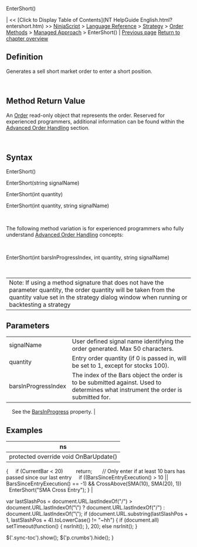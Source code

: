 ﻿










 


EnterShort()







| &lt;&lt; [Click to Display Table of Contents](NT HelpGuide English.html?entershort.htm) &gt;&gt;
 [NinjaScript](ninjascript.htm) &gt; [Language Reference](language_reference_wip.htm) &gt; [Strategy](strategy.htm) &gt; [Order Methods](order_methods.htm) &gt; [Managed Approach](managed_approach.htm) &gt;
EnterShort() | [Previous page](enterlongstopmarket.htm)
[Return to chapter overview](managed_approach.htm)










Definition
----------


Generates a sell short market order to enter a short position.


 


Method Return Value
-------------------


An [Order](order.htm) read-only object that represents the order. Reserved for experienced programmers, additional information can be found within the [Advanced Order Handling](advanced_order_handling.htm) section.   

 


Syntax
------


EnterShort()   

EnterShort(string signalName)


EnterShort(int quantity)


EnterShort(int quantity, string signalName)


 


The following method variation is for experienced programmers who fully understand [Advanced Order Handling](advanced_order_handling.htm) concepts:


   

EnterShort(int barsInProgressIndex, int quantity, string signalName)


 





|  |
| --- |
| Note: If using a method signature that does not have the parameter quantity, the order quantity will be taken from the quantity value set in the strategy dialog window when running or backtesting a strategy  |





Parameters
----------




|  |  |
| --- | --- |
| signalName | User defined signal name identifying the order generated. Max 50 characters. |
| quantity | Entry order quantity (if 0 is passed in, will be set to 1, except for stocks 100). |
| barsInProgressIndex | The index of the Bars object the order is to be submitted against. Used to determines what instrument the order is submitted for.
 
 
 See the [BarsInProgress](barsinprogress.htm) property. |





Examples
--------




| ns |
| --- |
| protected override void OnBarUpdate()
{
     if (CurrentBar &lt; 20)
         return;
 
     // Only enter if at least 10 bars has passed since our last entry
     if ((BarsSinceEntryExecution() &gt; 10 || BarsSinceEntryExecution() == -1) &amp;&amp; CrossAbove(SMA(10), SMA(20), 1))
         EnterShort("SMA Cross Entry");
} |






 
 var lastSlashPos = document.URL.lastIndexOf("/") &gt; document.URL.lastIndexOf("\\") ? document.URL.lastIndexOf("/") : document.URL.lastIndexOf("\\");
 if (document.URL.substring(lastSlashPos + 1, lastSlashPos + 4).toLowerCase() != "~hh") {
 if (document.all) setTimeout(function() {
 nsrInit();
 }, 20);
 else nsrInit();
 }
 
 
 $('.sync-toc').show();
 $('p.crumbs').hide();
 }
 
 
 




